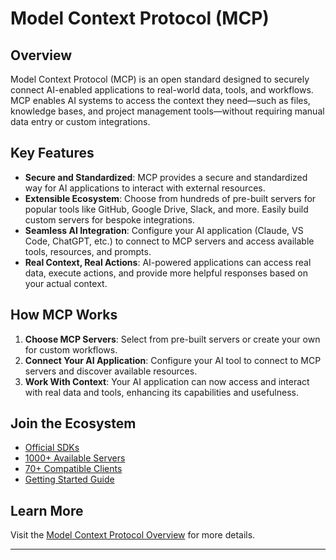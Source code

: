 # Model Context Protocol (MCP)

## Overview

Model Context Protocol (MCP) is an open standard designed to securely connect AI-enabled applications to real-world data, tools, and workflows. MCP enables AI systems to access the context they need—such as files, knowledge bases, and project management tools—without requiring manual data entry or custom integrations.

## Key Features
- **Secure and Standardized**: MCP provides a secure and standardized way for AI applications to interact with external resources.
- **Extensible Ecosystem**: Choose from hundreds of pre-built servers for popular tools like GitHub, Google Drive, Slack, and more. Easily build custom servers for bespoke integrations.
- **Seamless AI Integration**: Configure your AI application (Claude, VS Code, ChatGPT, etc.) to connect to MCP servers and access available tools, resources, and prompts.
- **Real Context, Real Actions**: AI-powered applications can access real data, execute actions, and provide more helpful responses based on your actual context.

## How MCP Works
1. **Choose MCP Servers**: Select from pre-built servers or create your own for custom workflows.
2. **Connect Your AI Application**: Configure your AI tool to connect to MCP servers and discover available resources.
3. **Work With Context**: Your AI application can now access and interact with real data and tools, enhancing its capabilities and usefulness.

## Join the Ecosystem
- [Official SDKs](https://modelcontextprotocol.io/docs/sdk)
- [1000+ Available Servers](https://github.com/modelcontextprotocol/servers?tab=readme-ov-file#%EF%B8%8F-official-integrations)
- [70+ Compatible Clients](https://modelcontextprotocol.io/clients)
- [Getting Started Guide](https://modelcontextprotocol.io/docs/getting-started/intro)

## Learn More
Visit the [Model Context Protocol Overview](https://modelcontextprotocol.io/overview) for more details.

---

